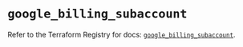 # `google_billing_subaccount`

Refer to the Terraform Registry for docs: [`google_billing_subaccount`](https://registry.terraform.io/providers/hashicorp/google/6.39.0/docs/resources/billing_subaccount).
